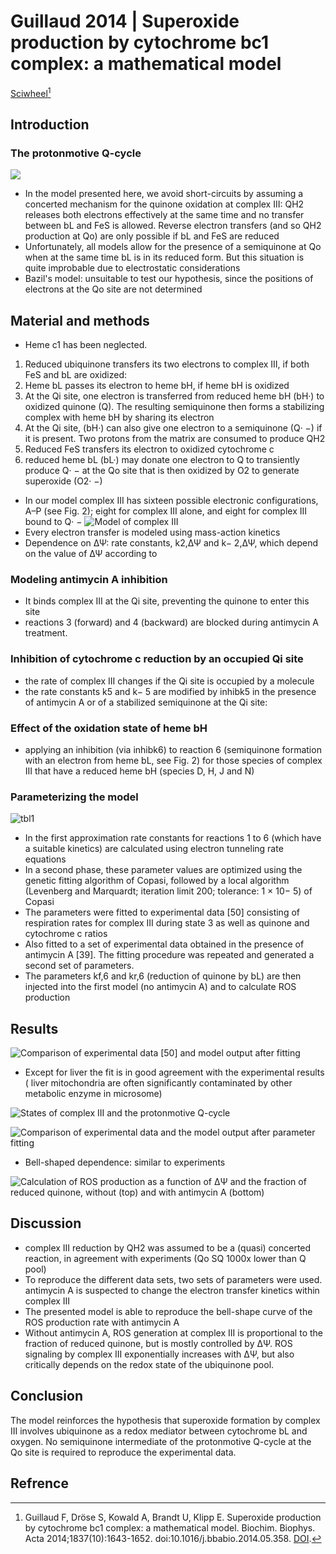 # Guillaud 2014 | Superoxide production by cytochrome bc1 complex: a mathematical model


[Sciwheel](https://sciwheel.com/work/#/items/5916845)[^Guillaud2014]

<!--more-->

## Introduction
### The protonmotive Q-cycle
![](https://ars.els-cdn.com/content/image/1-s2.0-S0005272814005076-gr1.jpg)
* In the model presented here, we avoid short-circuits by assuming a concerted mechanism for the quinone oxidation at complex III: QH2 releases both electrons effectively at the same time and no transfer between bL and FeS is allowed. Reverse electron transfers (and so QH2 production at Qo) are only possible if bL and FeS are reduced
* Unfortunately, all models allow for the presence of a semiquinone at Qo when at the same time bL is in its reduced form. But this situation is quite improbable due to electrostatic considerations
* Bazil's model: unsuitable to test our hypothesis, since the positions of electrons at the Qo site are not determined

## Material and methods
* Heme c1 has been neglected.
1. Reduced ubiquinone transfers its two electrons to complex III, if both FeS and bL are oxidized:
2. Heme bL passes its electron to heme bH, if heme bH is oxidized
3. At the Qi site, one electron is transferred from reduced heme bH (bH·) to oxidized quinone (Q). The resulting semiquinone then forms a stabilizing complex with heme bH by sharing its electron
4. At the Qi site, (bH·) can also give one electron to a semiquinone (Q· −) if it is present. Two protons from the matrix are consumed to produce QH2
5. Reduced FeS transfers its electron to oxidized cytochrome c
6. reduced heme bL (bL·) may donate one electron to Q to transiently produce Q· − at the Qo site that is then oxidized by O2 to generate superoxide (O2· −)

* In our model complex III has sixteen possible electronic configurations, A–P (see Fig. 2); eight for complex III alone, and eight for complex III bound to Q· −
![](https://ars.els-cdn.com/content/image/1-s2.0-S0005272814005076-gr2.jpg "Model of complex III")
* Every electron transfer is modeled using mass-action kinetics
* Dependence on ΔΨ: rate constants, k2,ΔΨ and k− 2,ΔΨ, which depend on the value of ΔΨ according to
### Modeling antimycin A inhibition
* It binds complex III at the Qi site, preventing the quinone to enter this site
* reactions 3 (forward) and 4 (backward) are blocked during antimycin A treatment.

### Inhibition of cytochrome c reduction by an occupied Qi site
* the rate of complex III changes if the Qi site is occupied by a molecule
* the rate constants k5 and k− 5 are modified by inhibk5 in the presence of antimycin A or of a stabilized semiquinone at the Qi site:

### Effect of the oxidation state of heme bH
* applying an inhibition (via inhibk6) to reaction 6 (semiquinone formation with an electron from heme bL, see Fig. 2) for those species of complex III that have a reduced heme bH (species D, H, J and N)

### Parameterizing the model
![tbl1](https://user-images.githubusercontent.com/40054455/86618418-75a21e00-bfeb-11ea-9e27-0c3dd89aa206.png)
* In the first approximation rate constants for reactions 1 to 6 (which have a suitable kinetics) are calculated using electron tunneling rate equations
* In a second phase, these parameter values are optimized using the genetic fitting algorithm of Copasi, followed by a local algorithm (Levenberg and Marquardt; iteration limit 200; tolerance: 1 × 10− 5) of Copasi
* The parameters were fitted to experimental data [50] consisting of respiration rates for complex III during state 3 as well as quinone and cytochrome c ratios
* Also fitted to a set of experimental data obtained in the presence of antimycin A [39]. The fitting procedure was repeated and generated a second set of parameters.
* The parameters kf,6 and kr,6 (reduction of quinone by bL) are then injected into the first model (no antimycin A) and to calculate ROS production

## Results
![](https://ars.els-cdn.com/content/image/1-s2.0-S0005272814005076-gr3.jpg "Comparison of experimental data [50] and model output after fitting")
* Except for liver the fit is in good agreement with the experimental results ( liver mitochondria are often significantly contaminated by other metabolic enzyme in microsome)

![](https://ars.els-cdn.com/content/image/1-s2.0-S0005272814005076-gr4.jpg "States of complex III and the protonmotive Q-cycle")

![](https://ars.els-cdn.com/content/image/1-s2.0-S0005272814005076-gr5.jpg "Comparison of experimental data and the model output after parameter fitting")
* Bell-shaped dependence: similar to experiments

![](https://ars.els-cdn.com/content/image/1-s2.0-S0005272814005076-gr6.jpg "Calculation of ROS production as a function of ∆Ψ and the fraction of reduced quinone, without (top) and with antimycin A (bottom)")

## Discussion
* complex III reduction by QH2 was assumed to be a (quasi) concerted reaction, in agreement with experiments (Qo SQ 1000x lower than Q pool)
* To reproduce the different data sets, two sets of parameters were used. antimycin A is suspected to change the electron transfer kinetics within complex III
* The presented model is able to reproduce the bell-shape curve of the ROS production rate with antimycin A
* Without antimycin A, ROS generation at complex III is proportional to the fraction of reduced quinone, but is mostly controlled by ∆Ψ. ROS signaling by complex III exponentially increases with ∆Ψ, but also critically depends on the redox state of the ubiquinone pool.

## Conclusion
The model reinforces the hypothesis that superoxide formation by complex III involves ubiquinone as a redox mediator between cytochrome bL and oxygen. No semiquinone intermediate of the protonmotive Q-cycle at the Qo site is required to reproduce the experimental data.

## Refrence
[^Guillaud2014]: Guillaud F, Dröse S, Kowald A, Brandt U, Klipp E. Superoxide production by cytochrome bc1 complex: a mathematical model. Biochim. Biophys. Acta 2014;1837(10):1643-1652. doi:10.1016/j.bbabio.2014.05.358. [DOI](https://f1000.com/fulltext/doi/10.1016/j.bbabio.2014.05.358).

